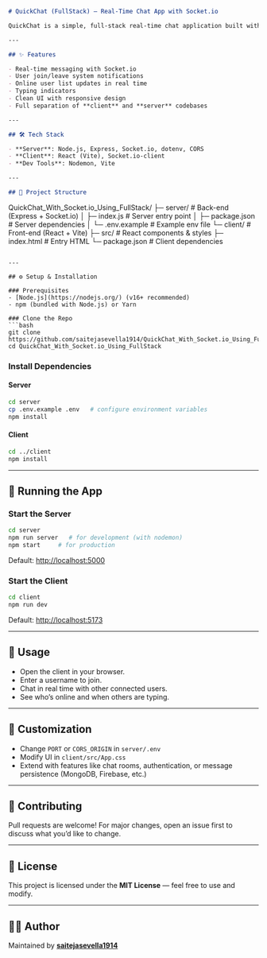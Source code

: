 ```markdown
# QuickChat (FullStack) — Real-Time Chat App with Socket.io

QuickChat is a simple, full-stack real-time chat application built with **Node.js**, **Express**, **Socket.io**, and **React (Vite)**. It enables instant messaging, live user notifications, and a smooth real-time chat experience.

---

## ✨ Features

- Real-time messaging with Socket.io
- User join/leave system notifications
- Online user list updates in real time
- Typing indicators
- Clean UI with responsive design
- Full separation of **client** and **server** codebases

---

## 🛠 Tech Stack

- **Server**: Node.js, Express, Socket.io, dotenv, CORS
- **Client**: React (Vite), Socket.io-client
- **Dev Tools**: Nodemon, Vite

---

## 📂 Project Structure

```

QuickChat\_With\_Socket.io\_Using\_FullStack/
├─ server/              # Back-end (Express + Socket.io)
│  ├─ index.js          # Server entry point
│  ├─ package.json      # Server dependencies
│  └─ .env.example      # Example env file
└─ client/              # Front-end (React + Vite)
├─ src/              # React components & styles
├─ index.html        # Entry HTML
└─ package.json      # Client dependencies

````

---

## ⚙️ Setup & Installation

### Prerequisites
- [Node.js](https://nodejs.org/) (v16+ recommended)
- npm (bundled with Node.js) or Yarn

### Clone the Repo
```bash
git clone https://github.com/saitejasevella1914/QuickChat_With_Socket.io_Using_FullStack.git
cd QuickChat_With_Socket.io_Using_FullStack
````

### Install Dependencies

#### Server

```bash
cd server
cp .env.example .env   # configure environment variables
npm install
```

#### Client

```bash
cd ../client
npm install
```

---

## 🚀 Running the App

### Start the Server

```bash
cd server
npm run server   # for development (with nodemon)
npm start     # for production
```

Default: [http://localhost:5000](http://localhost:4000)

### Start the Client

```bash
cd client
npm run dev
```

Default: [http://localhost:5173](http://localhost:5173)

---

## 📌 Usage

* Open the client in your browser.
* Enter a username to join.
* Chat in real time with other connected users.
* See who’s online and when others are typing.

---

## 🔧 Customization

* Change `PORT` or `CORS_ORIGIN` in `server/.env`
* Modify UI in `client/src/App.css`
* Extend with features like chat rooms, authentication, or message persistence (MongoDB, Firebase, etc.)

---

## 🤝 Contributing

Pull requests are welcome! For major changes, open an issue first to discuss what you’d like to change.

---

## 📜 License

This project is licensed under the **MIT License** — feel free to use and modify.

---

## 👨‍💻 Author

Maintained by [**saitejasevella1914**](https://github.com/saitejasevella1914)
